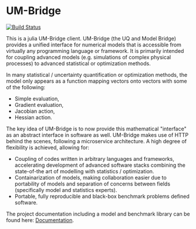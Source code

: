 # UM-Bridge

[![Build Status](https://github.com/UM-Bridge/UMBridge.jl/actions/workflows/CI.yml/badge.svg?branch=main)](https://github.com/UM-Bridge/UMBridge.jl/actions/workflows/CI.yml?query=branch%3Amain)

This is a julia UM-Bridge client. UM-Bridge (the UQ and Model Bridge) provides a unified interface for numerical models that is accessible from virtually any programming language or framework. It is primarily intended for coupling advanced models (e.g. simulations of complex physical processes) to advanced statistical or optimization methods.

In many statistical / uncertainty quantification or optimization methods, the model only appears as a function mapping vectors onto vectors with some of the following:
* Simple evaluation,
* Gradient evaluation,
* Jacobian action,
* Hessian action.

The key idea of UM-Bridge is to now provide this mathematical "interface" as an abstract interface in software as well. UM-Bridge makes use of HTTP behind the scenes, following a microservice architecture. A high degree of flexibility is achieved, allowing for:

* Coupling of codes written in arbitrary languages and frameworks, accelerating development of advanced software stacks combining the state-of-the art of modelling with statistics / optimization.
* Containarization of models, making collaboration easier due to portability of models and separation of concerns between fields (specifically model and statistics experts).
* Portable, fully reproducible and black-box benchmark problems defined software.

The project documentation including a model and benchmark library can be found here: [Documentation](https://um-bridge-benchmarks.readthedocs.io/en/docs/).


